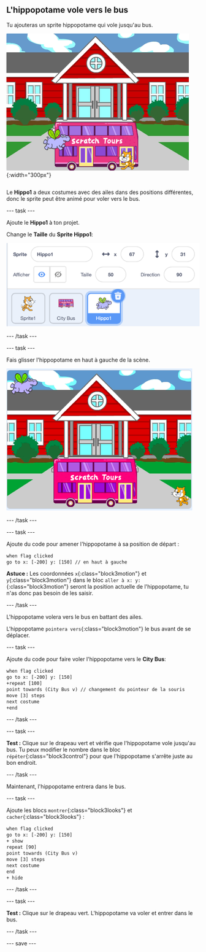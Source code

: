 ## L'hippopotame vole vers le bus

<div style="display: flex; flex-wrap: wrap">
<div style="flex-basis: 200px; flex-grow: 1; margin-right: 15px;">
Tu ajouteras un sprite hippopotame qui vole jusqu'au bus.
</div>
<div>

![L'hippopotame volant vers le bus.](images/hippo-flies.png){:width="300px"}

</div>
</div>

Le **Hippo1** a deux costumes avec des ailes dans des positions différentes, donc le sprite peut être animé pour voler vers le bus.

--- task ---

Ajoute le **Hippo1** à ton projet.

Change le **Taille** du **Sprite Hippo1**:

![Le volet Sprite pour le sprite Hippo1, avec une taille définie sur 50.](images/hippo-sprite-size.png)

--- /task ---

--- task ---

Fais glisser l'hippopotame en haut à gauche de la scène.

![Le sprite Hippo1 en haut à gauche de la scène.](images/hippo-sprite-stage.png)

--- /task ---

--- task ---

Ajoute du code pour amener l'hippopotame à sa position de départ :

```blocks3
when flag clicked
go to x: [-200] y: [150] // en haut à gauche
```

**Astuce :** Les coordonnées `x`{:class="block3motion"} et `y`{:class="block3motion"} dans le bloc `aller à x: y:`{:class="block3motion"} seront la position actuelle de l'hippopotame, tu n'as donc pas besoin de les saisir.

--- /task ---

L'hippopotame volera vers le bus en battant des ailes.

L'hippopotame `pointera vers`{:class="block3motion"} le bus avant de se déplacer.

--- task ---

Ajoute du code pour faire voler l'hippopotame vers le **City Bus**:

```blocks3
when flag clicked
go to x: [-200] y: [150] 
+repeat [100] 
point towards (City Bus v) // changement du pointeur de la souris
move [3] steps
next costume
+end
```

--- /task ---

--- task ---

**Test :** Clique sur le drapeau vert et vérifie que l'hippopotame vole jusqu'au bus. Tu peux modifier le nombre dans le bloc `répéter`{:class="block3control"} pour que l'hippopotame s'arrête juste au bon endroit.

--- /task ---

Maintenant, l'hippopotame entrera dans le bus.

--- task ---

Ajoute les blocs `montrer`{:class="block3looks"} et `cacher`{:class="block3looks"} :

```blocks3
when flag clicked
go to x: [-200] y: [150] 
+ show
repeat [90] 
point towards (City Bus v)
move [3] steps
next costume
end
+ hide
```

--- /task ---

--- task ---

**Test :** Clique sur le drapeau vert. L'hippopotame va voler et entrer dans le bus.

--- /task ---

--- save ---
